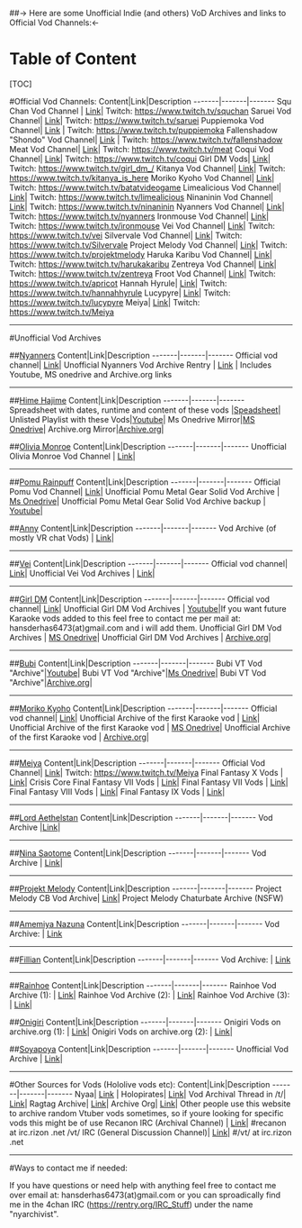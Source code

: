 ##-> Here are some Unofficial Indie (and others) VoD Archives and links to Official Vod Channels:<-

# Table of Content
[TOC]
 
#Official Vod Channels:
Content|Link|Description 
-------|-------|------- 
Squ Chan Vod Channel | [Link](https://www.youtube.com/@SquChanTwitchVODs)| Twitch: https://www.twitch.tv/squchan
Saruei Vod Channel| [Link](https://www.youtube.com/@SarueiArchive)| Twitch: https://www.twitch.tv/saruei
Puppiemoka Vod Channel| [Link](https://www.youtube.com/@puppiemokavods) | Twitch: https://www.twitch.tv/puppiemoka
Fallenshadow "Shondo" Vod Channel| [Link](https://www.youtube.com/@fallenshadowtwitch) | Twitch: https://www.twitch.tv/fallenshadow
Meat Vod Channel| [Link](https://www.youtube.com/@meatscave)| Twitch: https://www.twitch.tv/meat
Coqui Vod Channel| [Link](https://www.youtube.com/@RummyandCoqui/)| Twitch: https://www.twitch.tv/coqui 
Girl DM Vods| [Link](https://www.youtube.com/watch?v=ssnEOBQ14Mg&list=PLWY2Mr_dkXkudAqaGYJDU7WlAgnf0afSX)| Twitch: https://www.twitch.tv/girl_dm_/
Kitanya Vod Channel| [Link](https://www.youtube.com/@Kitanya_Is_Here_VODS)| Twitch: https://www.twitch.tv/kitanya_is_here
Moriko Kyoho Vod Channel| [Link](https://www.youtube.com/@BatAtVideoGamesVods)| Twitch: https://www.twitch.tv/batatvideogame
Limealicious Vod Channel| [Link](https://www.youtube.com/c/LimeArchives)| Twitch: https://www.twitch.tv/limealicious
Ninaninin Vod Channel| [Link](https://www.youtube.com/@NinanininVT)| Twitch: https://www.twitch.tv/ninaninin
Nyanners Vod Channel| [Link](https://www.youtube.com/@NyannersVODs)| Twitch: https://www.twitch.tv/nyanners
Ironmouse Vod Channel| [Link](https://www.youtube.com/c/IRONMOUSEVODS)| Twitch: https://www.twitch.tv/ironmouse
Vei Vod Channel| [Link](https://www.youtube.com/@veibaevods)| Twitch: https://www.twitch.tv/vei
Silvervale Vod Channel| [Link](https://www.youtube.com/@SilvervalesTwitchArchive)| Twitch: https://www.twitch.tv/Silvervale
Project Melody Vod Channel| [Link](https://www.youtube.com/c/ProjektMelodyTwitchArchive)| Twitch: https://www.twitch.tv/projektmelody
Haruka Karibu Vod Channel| [Link](https://www.youtube.com/c/harukakaribuvods)| Twitch: https://www.twitch.tv/harukakaribu
Zentreya Vod Channel| [Link](https://www.youtube.com/@zentreyatwitchvods8870/videos)| Twitch: https://www.twitch.tv/zentreya
Froot Vod Channel| [Link](https://www.youtube.com/c/ApricottheLichTwitchArchive)| Twitch: https://www.twitch.tv/apricot
Hannah Hyrule| [Link](https://www.youtube.com/@CaptainVODS/videos)| Twitch: https://www.twitch.tv/hannahhyrule
Lucypyre| [Link](https://www.youtube.com/@lucypyrevods)| Twitch: https://www.twitch.tv/lucypyre
Meiya| [Link](https://www.youtube.com/@meiyavods/videos)| Twitch: https://www.twitch.tv/Meiya


---
#Unofficial Vod Archives 

##[Nyanners](https://www.twitch.tv/Nyanners) 
Content|Link|Description 
-------|-------|------- 
Official vod channel| [Link](https://www.youtube.com/@NyannersVODs)|
Unofficial Nyanners Vod Archive Rentry | [Link](https://rentry.org/Nyanners_Vod_Archive) | Includes Youtube, MS onedrive and Archive.org links


---

##[Hime Hajime](https://www.twitch.tv/hajime) 
Content|Link|Description 
-------|-------|-------
Spreadsheet with dates, runtime and content of these vods |[Speadsheet](https://docs.google.com/spreadsheets/d/1yDsA-0T_lYuNneOdAAIn1DSQe6My7o_XVy0CVrOpZkI/edit#gid=1309061356)|
Unlisted Playlist with these Vods|[Youtube](https://www.youtube.com/playlist?list=PLHVAyW4Atbv8ITRurVufjhJIauqqNJ0X3)|
Ms Onedrive Mirror|[MS Onedrive](https://onedrive.live.com/?id=B2DA420D7AA7F6A8%21202&cid=B2DA420D7AA7F6A8)|
Archive.org Mirror|[Archive.org](https://archive.org/details/2021-06-13-resident-evil-village-part-4-final-jessie-its-time-to-kill-heisenburg)|

##[Olivia Monroe](https://www.twitch.tv/oliviamonroe) 
Content|Link|Description 
-------|-------|------- 
Unofficial Olivia Monroe Vod Channel | [Link](https://www.youtube.com/@OliviamonroeVodArchive)| 

---
##[Pomu Rainpuff](https://www.youtube.com/@PomuRainpuff) 
Content|Link|Description 
-------|-------|------- 
Official Pomu Vod Channel| [Link]( https://www.youtube.com/@PomuRainpuff/videos)| 
Unofficial Pomu Metal Gear Solid Vod Archive | [Ms Onedrive](https://onedrive.live.com/?authkey=%21AA%2D%2DW39Y3U4p4P4&id=39880C3977C3B3F6%21303&cid=39880C3977C3B3F6)| 
Unofficial Pomu Metal Gear Solid Vod Archive backup | [Youtube](https://www.youtube.com/playlist?list=PLHVAyW4Atbv-AF9nrYrG3--G9j2ysmEW9)| 




##[Anny](https://www.twitch.tv/anny)
Content|Link|Description 
-------|-------|------- 
Vod Archive (of mostly VR chat Vods) | [Link](https://www.youtube.com/playlist?list=PLHVAyW4Atbv8LS8g-R5qXAtOj1f2xuMUq)| 

---

##[Vei](https://www.twitch.tv/vei) 
Content|Link|Description 
-------|-------|------- 
Official vod channel| [Link](https://www.youtube.com/@veibaevods)|
Unofficial Vei Vod Archives | [Link](https://www.youtube.com/playlist?list=PLHVAyW4Atbv8Hilk32aYsfB7kdMB1OiSY)| 

---

##[Girl DM](https://www.twitch.tv/girl_dm_) 
Content|Link|Description 
-------|-------|------- 
Official vod channel| [Link](https://www.youtube.com/watch?v=ssnEOBQ14Mg&list=PLWY2Mr_dkXkudAqaGYJDU7WlAgnf0afSX)|
Unofficial Girl DM Vod Archives | [Youtube](https://www.youtube.com/playlist?list=PLHVAyW4Atbv8nv-fpWRpz4t0ebpQb60x7)|If you want future Karaoke vods added to this feel free to contact me per mail at: hansderhas6473(at)gmail.com and i will add them.
Unofficial Girl DM Vod Archives | [MS Onedrive](https://1drv.ms/f/s!AhS3PgDnjlw8kXHuBG_SqMfslUhd?e=5d7nFW)|
Unofficial Girl DM Vod Archives | [Archive.org](https://archive.org/details/girl-dm-2023-05-08-karaoke-third-anniversary-of-girldm-d-no-fanfare-just-karaoke)|

---

##[Bubi](https://www.twitch.tv/bubivt) 
Content|Link|Description 
-------|-------|------- 
Bubi VT Vod "Archive"|[Youtube](https://www.youtube.com/playlist?list=PLHVAyW4Atbv98Bb0mGlblFUVIkWdg5RSi)| 
Bubi VT Vod "Archive"|[Ms Onedrive](https://1drv.ms/f/s!AhS3PgDnjlw8kXApidFV6YEwaOc-?e=hDVU85)| 
Bubi VT Vod "Archive"|[Archive.org](https://archive.org/details/Bubi_vt_Vod_Archive)| 



---

##[Moriko Kyoho](https://www.twitch.tv/batatvideogames) 
Content|Link|Description 
-------|-------|------- 
Official vod channel| [Link](https://www.youtube.com/@BatAtVideoGamesVods)|
Unofficial Archive of the first Karaoke vod | [Link](https://www.youtube.com/watch?v=DwqyoG2U1Dk)| 
Unofficial Archive of the first Karaoke vod | [MS Onedrive](https://1drv.ms/v/s!AhS3PgDnjlw8kXLEH7VrIBTWgjcw?e=zBvwm3)| 
Unofficial Archive of the first Karaoke vod | [Archive.org](https://archive.org/details/2022-05-28-karaoke-this-sucks-batatvideogames)| 


---

##[Meiya](https://www.twitch.tv/meiya) 
Content|Link|Description 
-------|-------|------- 
Official Vod Channel| [Link](https://www.youtube.com/@meiyavods/videos)| Twitch: https://www.twitch.tv/Meiya
Final Fantasy X Vods | [Link](https://www.youtube.com/playlist?list=PLHVAyW4Atbv-xiuAnocEHiWYiHHP211Ma)| 
Crisis Core Final Fantasy VII Vods | [Link](https://www.youtube.com/playlist?list=PLHVAyW4Atbv-YI7waWUivpGaqW60Nhrob)| 
Final Fantasy VII Vods | [Link](https://www.youtube.com/playlist?list=PLHVAyW4Atbv-1VyIT8eKHPNpenl6Y1-4M)| 
Final Fantasy VIII Vods | [Link](https://www.youtube.com/playlist?list=PLHVAyW4Atbv_28oBfjS_lYvPvjMdkACCR)| 
Final Fantasy IX Vods | [Link](https://www.youtube.com/playlist?list=PLHVAyW4Atbv_4FxkwXIMEL5CDr8Z17O0m)| 

---

##[Lord Aethelstan](https://www.twitch.tv/lordaethelstan)
Content|Link|Description 
-------|-------|------- 
Vod Archive |[Link](https://www.youtube.com/c/LordAethelstanVODs)| 

---

##[Nina Saotome](https://www.twitch.tv/ninaninin)
Content|Link|Description 
-------|-------|------- 
Vod Archive | [Link](https://www.youtube.com/channel/UCjS8uiGm2-L5st3VlRAzoFg)| 

---

##[Projekt Melody](https://www.twitch.tv/projektmelody)
Content|Link|Description 
-------|-------|------- 
Project Melody CB Vod Archive| [Link](https://futureporn.net/)| Project Melody Chaturbate Archive (NSFW)

---

##[Amemiya Nazuna](https://www.twitch.tv/amemiyanazuna)
Content|Link|Description 
-------|-------|------- 
Vod Archive: | [Link](https://www.youtube.com/channel/UCZOtPXY8aOVory-zwXqJDeg)

---

##[Fillian](https://www.twitch.tv/filian)
Content|Link|Description 
-------|-------|------- 
Vod Archive: | [Link](https://www.youtube.com/@filianvods)

---

##[Rainhoe](https://www.twitch.tv/rainhoe)
Content|Link|Description 
-------|-------|------- 
Rainhoe Vod Archive (1): | [Link](https://www.youtube.com/@rainhoevods5864)|
Rainhoe Vod Archive (2): | [Link](https://www.youtube.com/@rainhoeVODs)|
Rainhoe Vod Archive (3): | [Link](https://www.youtube.com/@rainvod)|

##[Onigiri](https://www.twitch.tv/onigiri)
Content|Link|Description 
-------|-------|------- 
Onigiri Vods on archive.org (1): | [Link](https://archive.org/search?query=creator%3A%22OniGiriEN%22&sort=-date)|
Onigiri Vods on archive.org (2): | [Link](https://archive.org/search?query=creator%3A%22OniGiri%22)|



##[Soyapoya](https://www.twitch.tv/soyapoya)
Content|Link|Description 
-------|-------|------- 
Unofficial Vod Archive | [Link](https://www.youtube.com/channel/UCGIxAtP_NM7MFXyiZ3wRYnA)|


---
#Other Sources for Vods (Hololive vods etc):
Content|Link|Description 
-------|-------|------- 
Nyaa| [Link](https://nyaa.si/) | 
Holopirates| [Link](https://mogu.holopirates.moe/)| 
Vod Archival Thread in /t/| [Link](https://boards.4chan.org/t/thread/687343/welcome-to-torrents)| 
Ragtag Archive| [Link](https://archive.ragtag.moe/)| 
Archive Org| [Link](https://archive.org)| Other people use this website to archive random Vtuber vods sometimes, so if youre looking for specific vods this might be of use
Recanon IRC (Archival Channel) | [Link](https://kiwiirc.com/nextclient/irc.rizon.net/#recanon)| #recanon at irc.rizon .net
/vt/ IRC (General Discussion Channel)| [Link](https://kiwiirc.com/nextclient/irc.rizon.net/#/vt/)| #/vt/ at irc.rizon .net


---
#Ways to contact me if needed:

If you have questions or need help with anything feel free to contact me over email at: hansderhas6473(at)gmail.com or you can sproadically find me in the 4chan IRC (https://rentry.org/IRC_Stuff) under the name "nyarchivist".